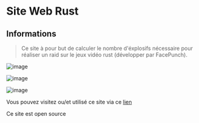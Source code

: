 # Site Web Rust 

## **Informations**

> Ce site à pour but de calculer le nombre d'éxplosifs nécessaire pour réaliser un raid sur le jeux vidéo rust (développer par FacePunch).

![image](https://user-images.githubusercontent.com/69736040/226207337-27ae90c4-5812-47ac-a555-a30edd99a776.png)

![image](https://user-images.githubusercontent.com/69736040/226207352-3bc95801-42bc-41fd-bd64-f420f9536ffa.png)

![image](https://user-images.githubusercontent.com/69736040/226207359-be5402d2-de07-49f8-b226-8a4843dd695f.png)



Vous pouvez visitez ou/et utilisé ce site via ce [lien](https://wartax.github.io/rust-site/) 


Ce site est open source
